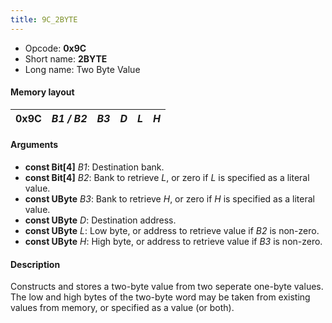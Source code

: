 ```yaml
---
title: 9C_2BYTE
---
```


- Opcode: **0x9C**
- Short name: **2BYTE**
- Long name: Two Byte Value

#### Memory layout

| 0x9C | *B1 / B2* | *B3* | *D* | *L* | *H* |
|------|-----------|------|-----|-----|-----|

#### Arguments

- **const Bit\[4\]** *B1*: Destination bank.
- **const Bit\[4\]** *B2*: Bank to retrieve *L*, or zero if *L* is specified as a literal value.
- **const UByte** *B3*: Bank to retrieve *H*, or zero if *H* is specified as a literal value.
- **const UByte** *D*: Destination address.
- **const UByte** *L*: Low byte, or address to retrieve value if *B2* is non-zero.
- **const UByte** *H*: High byte, or address to retrieve value if *B3* is non-zero.

#### Description

Constructs and stores a two-byte value from two seperate one-byte values. The low and high bytes of the two-byte word may be taken from existing values from memory, or specified as a value (or both).
